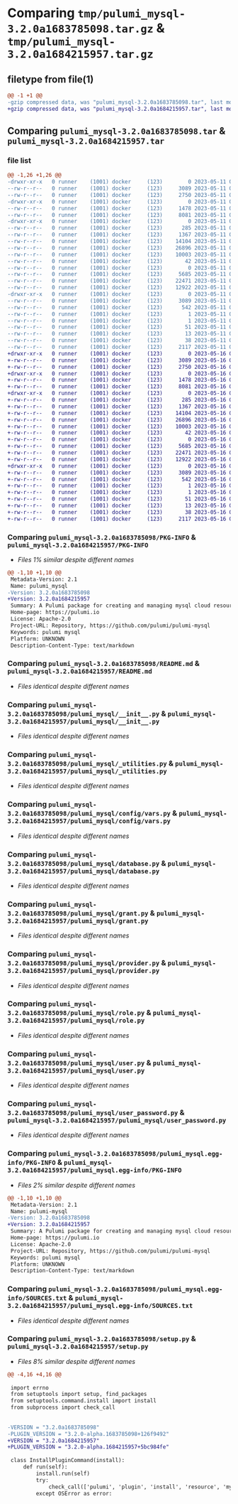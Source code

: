 # Comparing `tmp/pulumi_mysql-3.2.0a1683785098.tar.gz` & `tmp/pulumi_mysql-3.2.0a1684215957.tar.gz`

## filetype from file(1)

```diff
@@ -1 +1 @@
-gzip compressed data, was "pulumi_mysql-3.2.0a1683785098.tar", last modified: Thu May 11 06:15:18 2023, max compression
+gzip compressed data, was "pulumi_mysql-3.2.0a1684215957.tar", last modified: Tue May 16 05:53:41 2023, max compression
```

## Comparing `pulumi_mysql-3.2.0a1683785098.tar` & `pulumi_mysql-3.2.0a1684215957.tar`

### file list

```diff
@@ -1,26 +1,26 @@
-drwxr-xr-x   0 runner    (1001) docker     (123)        0 2023-05-11 06:15:18.206280 pulumi_mysql-3.2.0a1683785098/
--rw-r--r--   0 runner    (1001) docker     (123)     3089 2023-05-11 06:15:18.206280 pulumi_mysql-3.2.0a1683785098/PKG-INFO
--rw-r--r--   0 runner    (1001) docker     (123)     2750 2023-05-11 06:15:17.000000 pulumi_mysql-3.2.0a1683785098/README.md
-drwxr-xr-x   0 runner    (1001) docker     (123)        0 2023-05-11 06:15:18.202280 pulumi_mysql-3.2.0a1683785098/pulumi_mysql/
--rw-r--r--   0 runner    (1001) docker     (123)     1478 2023-05-11 06:15:17.000000 pulumi_mysql-3.2.0a1683785098/pulumi_mysql/__init__.py
--rw-r--r--   0 runner    (1001) docker     (123)     8081 2023-05-11 06:15:17.000000 pulumi_mysql-3.2.0a1683785098/pulumi_mysql/_utilities.py
-drwxr-xr-x   0 runner    (1001) docker     (123)        0 2023-05-11 06:15:18.206280 pulumi_mysql-3.2.0a1683785098/pulumi_mysql/config/
--rw-r--r--   0 runner    (1001) docker     (123)      285 2023-05-11 06:15:17.000000 pulumi_mysql-3.2.0a1683785098/pulumi_mysql/config/__init__.py
--rw-r--r--   0 runner    (1001) docker     (123)     1367 2023-05-11 06:15:17.000000 pulumi_mysql-3.2.0a1683785098/pulumi_mysql/config/vars.py
--rw-r--r--   0 runner    (1001) docker     (123)    14104 2023-05-11 06:15:17.000000 pulumi_mysql-3.2.0a1683785098/pulumi_mysql/database.py
--rw-r--r--   0 runner    (1001) docker     (123)    26896 2023-05-11 06:15:17.000000 pulumi_mysql-3.2.0a1683785098/pulumi_mysql/grant.py
--rw-r--r--   0 runner    (1001) docker     (123)    10003 2023-05-11 06:15:17.000000 pulumi_mysql-3.2.0a1683785098/pulumi_mysql/provider.py
--rw-r--r--   0 runner    (1001) docker     (123)       42 2023-05-11 06:15:17.000000 pulumi_mysql-3.2.0a1683785098/pulumi_mysql/pulumi-plugin.json
--rw-r--r--   0 runner    (1001) docker     (123)        0 2023-05-11 06:15:17.000000 pulumi_mysql-3.2.0a1683785098/pulumi_mysql/py.typed
--rw-r--r--   0 runner    (1001) docker     (123)     5685 2023-05-11 06:15:17.000000 pulumi_mysql-3.2.0a1683785098/pulumi_mysql/role.py
--rw-r--r--   0 runner    (1001) docker     (123)    22471 2023-05-11 06:15:17.000000 pulumi_mysql-3.2.0a1683785098/pulumi_mysql/user.py
--rw-r--r--   0 runner    (1001) docker     (123)    12922 2023-05-11 06:15:17.000000 pulumi_mysql-3.2.0a1683785098/pulumi_mysql/user_password.py
-drwxr-xr-x   0 runner    (1001) docker     (123)        0 2023-05-11 06:15:18.206280 pulumi_mysql-3.2.0a1683785098/pulumi_mysql.egg-info/
--rw-r--r--   0 runner    (1001) docker     (123)     3089 2023-05-11 06:15:18.000000 pulumi_mysql-3.2.0a1683785098/pulumi_mysql.egg-info/PKG-INFO
--rw-r--r--   0 runner    (1001) docker     (123)      542 2023-05-11 06:15:18.000000 pulumi_mysql-3.2.0a1683785098/pulumi_mysql.egg-info/SOURCES.txt
--rw-r--r--   0 runner    (1001) docker     (123)        1 2023-05-11 06:15:18.000000 pulumi_mysql-3.2.0a1683785098/pulumi_mysql.egg-info/dependency_links.txt
--rw-r--r--   0 runner    (1001) docker     (123)        1 2023-05-11 06:15:18.000000 pulumi_mysql-3.2.0a1683785098/pulumi_mysql.egg-info/not-zip-safe
--rw-r--r--   0 runner    (1001) docker     (123)       51 2023-05-11 06:15:18.000000 pulumi_mysql-3.2.0a1683785098/pulumi_mysql.egg-info/requires.txt
--rw-r--r--   0 runner    (1001) docker     (123)       13 2023-05-11 06:15:18.000000 pulumi_mysql-3.2.0a1683785098/pulumi_mysql.egg-info/top_level.txt
--rw-r--r--   0 runner    (1001) docker     (123)       38 2023-05-11 06:15:18.206280 pulumi_mysql-3.2.0a1683785098/setup.cfg
--rw-r--r--   0 runner    (1001) docker     (123)     2117 2023-05-11 06:15:17.000000 pulumi_mysql-3.2.0a1683785098/setup.py
+drwxr-xr-x   0 runner    (1001) docker     (123)        0 2023-05-16 05:53:41.447042 pulumi_mysql-3.2.0a1684215957/
+-rw-r--r--   0 runner    (1001) docker     (123)     3089 2023-05-16 05:53:41.447042 pulumi_mysql-3.2.0a1684215957/PKG-INFO
+-rw-r--r--   0 runner    (1001) docker     (123)     2750 2023-05-16 05:53:41.000000 pulumi_mysql-3.2.0a1684215957/README.md
+drwxr-xr-x   0 runner    (1001) docker     (123)        0 2023-05-16 05:53:41.447042 pulumi_mysql-3.2.0a1684215957/pulumi_mysql/
+-rw-r--r--   0 runner    (1001) docker     (123)     1478 2023-05-16 05:53:41.000000 pulumi_mysql-3.2.0a1684215957/pulumi_mysql/__init__.py
+-rw-r--r--   0 runner    (1001) docker     (123)     8081 2023-05-16 05:53:41.000000 pulumi_mysql-3.2.0a1684215957/pulumi_mysql/_utilities.py
+drwxr-xr-x   0 runner    (1001) docker     (123)        0 2023-05-16 05:53:41.447042 pulumi_mysql-3.2.0a1684215957/pulumi_mysql/config/
+-rw-r--r--   0 runner    (1001) docker     (123)      285 2023-05-16 05:53:41.000000 pulumi_mysql-3.2.0a1684215957/pulumi_mysql/config/__init__.py
+-rw-r--r--   0 runner    (1001) docker     (123)     1367 2023-05-16 05:53:41.000000 pulumi_mysql-3.2.0a1684215957/pulumi_mysql/config/vars.py
+-rw-r--r--   0 runner    (1001) docker     (123)    14104 2023-05-16 05:53:41.000000 pulumi_mysql-3.2.0a1684215957/pulumi_mysql/database.py
+-rw-r--r--   0 runner    (1001) docker     (123)    26896 2023-05-16 05:53:41.000000 pulumi_mysql-3.2.0a1684215957/pulumi_mysql/grant.py
+-rw-r--r--   0 runner    (1001) docker     (123)    10003 2023-05-16 05:53:41.000000 pulumi_mysql-3.2.0a1684215957/pulumi_mysql/provider.py
+-rw-r--r--   0 runner    (1001) docker     (123)       42 2023-05-16 05:53:41.000000 pulumi_mysql-3.2.0a1684215957/pulumi_mysql/pulumi-plugin.json
+-rw-r--r--   0 runner    (1001) docker     (123)        0 2023-05-16 05:53:41.000000 pulumi_mysql-3.2.0a1684215957/pulumi_mysql/py.typed
+-rw-r--r--   0 runner    (1001) docker     (123)     5685 2023-05-16 05:53:41.000000 pulumi_mysql-3.2.0a1684215957/pulumi_mysql/role.py
+-rw-r--r--   0 runner    (1001) docker     (123)    22471 2023-05-16 05:53:41.000000 pulumi_mysql-3.2.0a1684215957/pulumi_mysql/user.py
+-rw-r--r--   0 runner    (1001) docker     (123)    12922 2023-05-16 05:53:41.000000 pulumi_mysql-3.2.0a1684215957/pulumi_mysql/user_password.py
+drwxr-xr-x   0 runner    (1001) docker     (123)        0 2023-05-16 05:53:41.447042 pulumi_mysql-3.2.0a1684215957/pulumi_mysql.egg-info/
+-rw-r--r--   0 runner    (1001) docker     (123)     3089 2023-05-16 05:53:41.000000 pulumi_mysql-3.2.0a1684215957/pulumi_mysql.egg-info/PKG-INFO
+-rw-r--r--   0 runner    (1001) docker     (123)      542 2023-05-16 05:53:41.000000 pulumi_mysql-3.2.0a1684215957/pulumi_mysql.egg-info/SOURCES.txt
+-rw-r--r--   0 runner    (1001) docker     (123)        1 2023-05-16 05:53:41.000000 pulumi_mysql-3.2.0a1684215957/pulumi_mysql.egg-info/dependency_links.txt
+-rw-r--r--   0 runner    (1001) docker     (123)        1 2023-05-16 05:53:41.000000 pulumi_mysql-3.2.0a1684215957/pulumi_mysql.egg-info/not-zip-safe
+-rw-r--r--   0 runner    (1001) docker     (123)       51 2023-05-16 05:53:41.000000 pulumi_mysql-3.2.0a1684215957/pulumi_mysql.egg-info/requires.txt
+-rw-r--r--   0 runner    (1001) docker     (123)       13 2023-05-16 05:53:41.000000 pulumi_mysql-3.2.0a1684215957/pulumi_mysql.egg-info/top_level.txt
+-rw-r--r--   0 runner    (1001) docker     (123)       38 2023-05-16 05:53:41.447042 pulumi_mysql-3.2.0a1684215957/setup.cfg
+-rw-r--r--   0 runner    (1001) docker     (123)     2117 2023-05-16 05:53:41.000000 pulumi_mysql-3.2.0a1684215957/setup.py
```

### Comparing `pulumi_mysql-3.2.0a1683785098/PKG-INFO` & `pulumi_mysql-3.2.0a1684215957/PKG-INFO`

 * *Files 1% similar despite different names*

```diff
@@ -1,10 +1,10 @@
 Metadata-Version: 2.1
 Name: pulumi_mysql
-Version: 3.2.0a1683785098
+Version: 3.2.0a1684215957
 Summary: A Pulumi package for creating and managing mysql cloud resources.
 Home-page: https://pulumi.io
 License: Apache-2.0
 Project-URL: Repository, https://github.com/pulumi/pulumi-mysql
 Keywords: pulumi mysql
 Platform: UNKNOWN
 Description-Content-Type: text/markdown
```

### Comparing `pulumi_mysql-3.2.0a1683785098/README.md` & `pulumi_mysql-3.2.0a1684215957/README.md`

 * *Files identical despite different names*

### Comparing `pulumi_mysql-3.2.0a1683785098/pulumi_mysql/__init__.py` & `pulumi_mysql-3.2.0a1684215957/pulumi_mysql/__init__.py`

 * *Files identical despite different names*

### Comparing `pulumi_mysql-3.2.0a1683785098/pulumi_mysql/_utilities.py` & `pulumi_mysql-3.2.0a1684215957/pulumi_mysql/_utilities.py`

 * *Files identical despite different names*

### Comparing `pulumi_mysql-3.2.0a1683785098/pulumi_mysql/config/vars.py` & `pulumi_mysql-3.2.0a1684215957/pulumi_mysql/config/vars.py`

 * *Files identical despite different names*

### Comparing `pulumi_mysql-3.2.0a1683785098/pulumi_mysql/database.py` & `pulumi_mysql-3.2.0a1684215957/pulumi_mysql/database.py`

 * *Files identical despite different names*

### Comparing `pulumi_mysql-3.2.0a1683785098/pulumi_mysql/grant.py` & `pulumi_mysql-3.2.0a1684215957/pulumi_mysql/grant.py`

 * *Files identical despite different names*

### Comparing `pulumi_mysql-3.2.0a1683785098/pulumi_mysql/provider.py` & `pulumi_mysql-3.2.0a1684215957/pulumi_mysql/provider.py`

 * *Files identical despite different names*

### Comparing `pulumi_mysql-3.2.0a1683785098/pulumi_mysql/role.py` & `pulumi_mysql-3.2.0a1684215957/pulumi_mysql/role.py`

 * *Files identical despite different names*

### Comparing `pulumi_mysql-3.2.0a1683785098/pulumi_mysql/user.py` & `pulumi_mysql-3.2.0a1684215957/pulumi_mysql/user.py`

 * *Files identical despite different names*

### Comparing `pulumi_mysql-3.2.0a1683785098/pulumi_mysql/user_password.py` & `pulumi_mysql-3.2.0a1684215957/pulumi_mysql/user_password.py`

 * *Files identical despite different names*

### Comparing `pulumi_mysql-3.2.0a1683785098/pulumi_mysql.egg-info/PKG-INFO` & `pulumi_mysql-3.2.0a1684215957/pulumi_mysql.egg-info/PKG-INFO`

 * *Files 2% similar despite different names*

```diff
@@ -1,10 +1,10 @@
 Metadata-Version: 2.1
 Name: pulumi-mysql
-Version: 3.2.0a1683785098
+Version: 3.2.0a1684215957
 Summary: A Pulumi package for creating and managing mysql cloud resources.
 Home-page: https://pulumi.io
 License: Apache-2.0
 Project-URL: Repository, https://github.com/pulumi/pulumi-mysql
 Keywords: pulumi mysql
 Platform: UNKNOWN
 Description-Content-Type: text/markdown
```

### Comparing `pulumi_mysql-3.2.0a1683785098/pulumi_mysql.egg-info/SOURCES.txt` & `pulumi_mysql-3.2.0a1684215957/pulumi_mysql.egg-info/SOURCES.txt`

 * *Files identical despite different names*

### Comparing `pulumi_mysql-3.2.0a1683785098/setup.py` & `pulumi_mysql-3.2.0a1684215957/setup.py`

 * *Files 8% similar despite different names*

```diff
@@ -4,16 +4,16 @@
 
 import errno
 from setuptools import setup, find_packages
 from setuptools.command.install import install
 from subprocess import check_call
 
 
-VERSION = "3.2.0a1683785098"
-PLUGIN_VERSION = "3.2.0-alpha.1683785098+126f9492"
+VERSION = "3.2.0a1684215957"
+PLUGIN_VERSION = "3.2.0-alpha.1684215957+5bc984fe"
 
 class InstallPluginCommand(install):
     def run(self):
         install.run(self)
         try:
             check_call(['pulumi', 'plugin', 'install', 'resource', 'mysql', PLUGIN_VERSION])
         except OSError as error:
```

